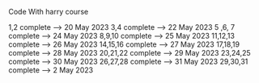 Code With harry course

1,2           complete --> 20 May 2023
3,4           complete --> 22 May 2023
5 ,6, 7       complete --> 24 May 2023
8,9,10        complete --> 25 May 2023
11,12,13      complete --> 26 May 2023
14,15,16      complete --> 27 May 2023
17,18,19      complete --> 28 May 2023
20,21,22      complete --> 29 May 2023
23,24,25      complete --> 30 May 2023
26,27,28      complete --> 31 May 2023
29,30,31      complete -->  2 May 2023